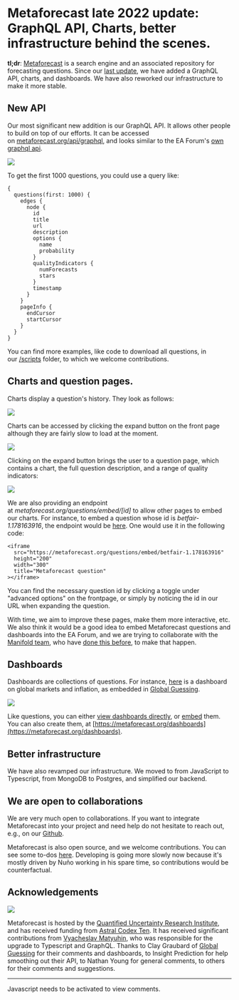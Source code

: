 Metaforecast late 2022 update: GraphQL API, Charts, better infrastructure behind the scenes.
==============

**tl;dr**: [Metaforecast](https://metaforecast.org/) is a search engine and an associated repository for forecasting questions. Since our [last update](https://metaforecast.substack.com/p/metaforecast-update-better-search), we have added a GraphQL API, charts, and dashboards. We have also reworked our infrastructure to make it more stable. 

## New API

Our most significant new addition is our GraphQL API. It allows other people to build on top of our efforts. It can be accessed on [metaforecast.org/api/graphql](https://metaforecast.org/api/graphql), and looks similar to the EA Forum's [own graphql api](https://forum.effectivealtruism.org/graphiql).<p><img src="https://i.imgur.com/xHRBMNb.png" class='.img-medium-center'></p>

To get the first 1000 questions, you could use a query like: 

```
{
  questions(first: 1000) {
    edges {
      node {
        id
        title
        url
        description
        options {
          name
          probability
        }
        qualityIndicators {
          numForecasts
          stars
        }
        timestamp
      }
    }
    pageInfo {
      endCursor
      startCursor
    }
  }
}
```

You can find more examples, like code to download all questions, in our [/scripts](https://github.com/quantified-uncertainty/metaforecast/tree/master/scripts) folder, to which we welcome contributions.

## Charts and question pages.

Charts display a question's history. They look as follows:

<img src="https://i.imgur.com/MWDA1j7.png" class='.img-medium-center'>

Charts can be accessed by clicking the expand button on the front page although they are fairly slow to load at the moment.

<img src="https://i.imgur.com/JJCrUjn.png" class='.img-medium-center'>

Clicking on the expand button brings the user to a question page, which contains a chart, the full question description, and a range of quality indicators:

<img src="https://i.imgur.com/tlsVqz1.png" class='.img-medium-center'>

We are also providing an endpoint at _metaforecast.org/questions/embed/\[id\]_ to allow other pages to embed our charts. For instance, to embed a question whose id is _betfair-1.178163916_, the endpoint would be [here](https://metaforecast.org/questions/embed/betfair-1.178163916). One would use it in the following code: 

```
<iframe 
  src="https://metaforecast.org/questions/embed/betfair-1.178163916" 
  height="200"
  width="300" 
  title="Metaforecast question"
></iframe>
```

You can find the necessary question id by clicking a toggle under "advanced options" on the frontpage, or simply by noticing the id in our URL when expanding the question.

With time, we aim to improve these pages, make them more interactive, etc. We also think it would be a good idea to embed Metaforecast questions and dashboards into the EA Forum, and we are trying to collaborate with the [Manifold team](https://github.com/ForumMagnum/ForumMagnum/pull/6015), who have [done this before](https://github.com/ForumMagnum/ForumMagnum/pull/4907), to make that happen. 

## Dashboards

Dashboards are collections of questions. For instance, [here](https://metaforecast.org/dashboards/view/561472e0d2?numCols=2) is a dashboard on global markets and inflation, as embedded in [Global Guessing](https://globalguessing.com/russia-ukraine-forecasts/).

<img src="https://i.imgur.com/Joid0LI.png" class='.img-medium-center'>

Like questions, you can either [view dashboards directly](http://metaforecast.org/dashboards/view/561472e0d2?numCols=2), or [embed](http://metaforecast.org/dashboards/embed/561472e0d2?numCols=2) them. You can also create them, at [https://metaforecast.org/dashboards](https://metaforecast.org/dashboards).

## Better infrastructure

We have also revamped our infrastructure. We moved to from JavaScript to Typescript, from MongoDB to Postgres, and simplified our backend. 

## We are open to collaborations

We are very much open to collaborations. If you want to integrate Metaforecast into your project and need help do not hesitate to reach out, e.g., on our [Github](https://github.com/quantified-uncertainty/metaforecast/issues). 

Metaforecast is also open source, and we welcome contributions. You can see some to-dos [here](https://github.com/quantified-uncertainty/metaforecast#to-do). Developing is going more slowly now because it's mostly driven by Nuño working in his spare time, so contributions would be counterfactual. 

## Acknowledgements

<p><img src="https://i.imgur.com/7yuRrge.png" class="img-frontpage-center"></p>

Metaforecast is hosted by the [Quantified Uncertainty Research Institute](https://quantifieduncertainty.org/), and has received funding from [Astral Codex Ten](https://astralcodexten.substack.com/p/acx-grants-results). It has received significant contributions from [Vyacheslav Matyuhin](https://berekuk.ru/), who was responsible for the upgrade to Typescript and GraphQL. Thanks to Clay Graubard of [Global Guessing](https://globalguessing.com/) for their comments and dashboards, to Insight Prediction for help smoothing out their API, to Nathan Young for general comments, to others for their comments and suggestions.

---

<p><section id="isso-thread">
  <noscript>Javascript needs to be activated to view comments.</noscript>
</section></p>


